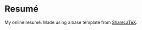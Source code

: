 # Resumé

My online resumé. Made using a base template from [ShareLaTeX](https://www.sharelatex.com/templates/56705f03a8dc1f1b3c059049).
